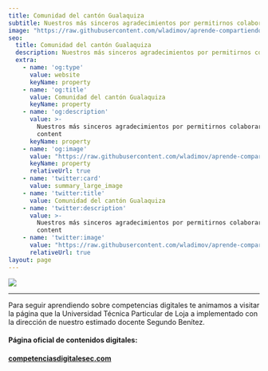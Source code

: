 ```yaml
---
title: Comunidad del cantón Gualaquiza
subtitle: Nuestros más sinceros agradecimientos por permitirnos colaborar en el crecimiento de conocimientos digitales de la comunidad Gualaquiza. Sigamos fortaleciendo nuestras competencias digitales para nuestro crecimiento personal, social y nacional.
image: "https://raw.githubusercontent.com/wladimov/aprende-compartiendo/main/public/images/gualaquiza-top.jpg"
seo:
  title: Comunidad del cantón Gualaquiza
  description: Nuestros más sinceros agradecimientos por permitirnos colaborar en el crecimiento de conocimientos digitales de la comunidad Gualaquiza. Sigamos fortaleciendo nuestras competencias digitales para nuestro crecimiento personal, social y nacional.
  extra:
    - name: 'og:type'
      value: website
      keyName: property
    - name: 'og:title'
      value: Comunidad del cantón Gualaquiza
      keyName: property
    - name: 'og:description'
      value: >-
        Nuestros más sinceros agradecimientos por permitirnos colaborar en el crecimiento de conocimientos digitales de la comunidad Gualaquiza. Sigamos fortaleciendo nuestras competencias digitales para nuestro crecimiento personal, social y nacional.
        content
      keyName: property
    - name: 'og:image'
      value: "https://raw.githubusercontent.com/wladimov/aprende-compartiendo/main/public/images/gualaquiza.jpg"
      keyName: property
      relativeUrl: true
    - name: 'twitter:card'
      value: summary_large_image
    - name: 'twitter:title'
      value: Comunidad del cantón Gualaquiza
    - name: 'twitter:description'
      value: >-
        Nuestros más sinceros agradecimientos por permitirnos colaborar en el crecimiento de conocimientos digitales de la comunidad Gualaquiza. Sigamos fortaleciendo nuestras competencias digitales para nuestro crecimiento personal, social y nacional.
        content
    - name: 'twitter:image'
      value: "https://raw.githubusercontent.com/wladimov/aprende-compartiendo/main/public/images/gualaquiza.jpg"
      relativeUrl: true
layout: page
---
```


<img src="https://raw.githubusercontent.com/wladimov/aprende-compartiendo/main/public/images/gualaquiza-main.jpg">
<hr/>

<p>
  Para seguir aprendiendo sobre competencias digitales te animamos a visitar la página que la Universidad Técnica Particular de Loja a implementado con la dirección de nuestro estimado docente Segundo Benítez.
</p>

#### Página oficial de contenidos digitales:

<a
    href="https://competenciasdigitalesec.com">
    <h4>competenciasdigitalesec.com</h4>
  </a>